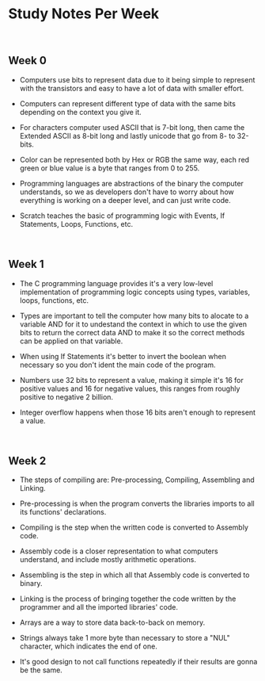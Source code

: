 # Study Notes Per Week

<br/>

## Week 0

   - Computers use bits to represent data due to it being simple to represent with the transistors and easy to have a lot of data with smaller effort.

   - Computers can represent different type of data with the same bits depending on the context you give it.

   - For characters computer used ASCII that is 7-bit long, then came the Extended ASCII as 8-bit long and lastly unicode that go from 8- to 32-bits.

   - Color can be represented both by Hex or RGB the same way, each red green or blue value is a byte that ranges from 0 to 255.

   - Programming languages are abstractions of the binary the computer understands, so we as developers don't have to worry about how everything is working on a deeper level, and can just write code.

   - Scratch teaches the basic of programming logic with Events, If Statements, Loops, Functions, etc.

<br/>

## Week 1

   - The C programming language provides it's a very low-level implementation of programming logic concepts using types, variables, loops, functions, etc.

   - Types are important to tell the computer how many bits to alocate to a variable AND for it to undestand the context in which to use the given bits to return the correct data AND to make it so the correct methods can be applied on that variable.

   - When using If Statements it's better to invert the boolean when necessary so you don't ident the main code of the program.

   - Numbers use 32 bits to represent a value, making it simple it's 16 for positive values and 16 for negative values, this ranges from roughly positive to negative 2 billion.

   - Integer overflow happens when those 16 bits aren't enough to represent a value.

<br/>

## Week 2

   - The steps of compiling are: Pre-processing, Compiling, Assembling and Linking.

   - Pre-processing is when the program converts the libraries imports to all its functions' declarations.

   - Compiling is the step when the written code is converted to Assembly code.

   - Assembly code is a closer representation to what computers understand, and include mostly arithmetic operations.

   - Assembling is the step in which all that Assembly code is converted to binary.

   - Linking is the process of bringing together the code written by the programmer and all the imported libraries' code.

   - Arrays are a way to store data back-to-back on memory.

   - Strings always take 1 more byte than necessary to store a "NUL" character, which indicates the end of one.

   - It's good design to not call functions repeatedly if their results are gonna be the same.